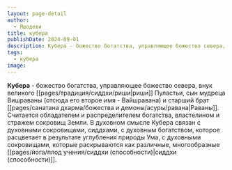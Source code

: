 ```yaml
---
layout: page-detail
author:
  - Яшодеви
title: кубера
publishDate: 2024-09-01
description: Кубера - божество богатства, управляющее божество севера, внук великого риши Пуластьи, сын мудреца Вишраваны (отсюда его второе имя - Вайшравана) и старший брат Раваны.
tags:
  - кубера
image:
---
```

**Кубера** - божество богатства, управляющее божество севера, внук великого [[pages/традиция/сиддхи/риши|риши]] Пуластьи, сын мудреца Вишраваны (отсюда его второе имя - Вайшравана) и старший брат [[pages/санатана дхарма/божества и демоны/асуры/равана|Раваны]]. Считается обладателем и распределителем богатства, властелином и стражем сокровищ Земли. В духовном смысле Кубера связан с духовными сокровищами, сиддхами, с духовным богатством, которое расцветает в результате углубления природы Ума, с духовными сокровищами, которые раскрываются как различные, многообразные [[pages/йога/плод учения/сиддхи (способности)|сиддхи (способности)]].

